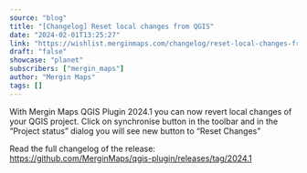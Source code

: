 ```yaml
---
source: "blog"
title: "[Changelog] Reset local changes from QGIS"
date: "2024-02-01T13:25:27"
link: "https://wishlist.merginmaps.com/changelog/reset-local-changes-from-qgis?utm_source=qgis"
draft: "false"
showcase: "planet"
subscribers: ["mergin_maps"]
author: "Mergin Maps"
tags: []
---
```


<p>With Mergin Maps QGIS Plugin 2024.1 you can now revert local changes of your QGIS project. Click on synchronise button in the toolbar and in the “Project status” dialog you will see new button to “Reset Changes”</p><p>Read the full changelog of the release: <a href="https://github.com/MerginMaps/qgis-plugin/releases/tag/2024.1" rel="noopener noreferrer nofollow" target="_blank">https://github.com/MerginMaps/qgis-plugin/releases/tag/2024.1</a></p>
